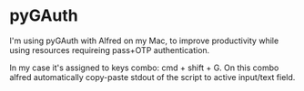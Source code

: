 pyGAuth
=======

I'm using pyGAuth with Alfred on my Mac, to improve productivity while using resources requireing pass+OTP authentication.

In my case it's assigned to keys combo: cmd + shift + G. On this combo alfred automatically copy-paste stdout of the script to active input/text field.

